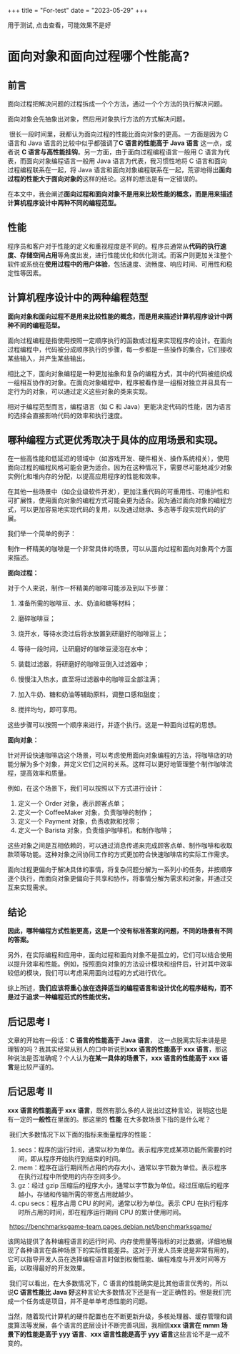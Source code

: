 +++
title = "For-test"
date = "2023-05-29"
+++

用于测试, 点击查看，可能效果不是好

<!--more-->
# 面向对象和面向过程哪个性能高?

## 前言

面向过程把解决问题的过程拆成一个个方法，通过一个个方法的执行解决问题。

面向对象会先抽象出对象，然后用对象执行方法的方式解决问题。

​ 很长一段时间里，我都认为面向过程的性能比面向对象的更高。一方面是因为 C 语言和 Java 语言的比较中似乎都强调了**C 语言的性能高于 Java 语言** 这一点，或者说 **C 语言与高性能挂钩**。另一方面，由于面向过程编程语言一般用 C 语言为代表，而面向对象编程语言一般用 Java 语言为代表，我习惯性地将 C 语言和面向过程编程联系在一起，将 Java 语言和面向对象编程联系在一起，荒谬地得出**面向过程的性能大于面向对象的**这样的结论。这样的想法是有一定错误的。

在本文中，我会阐述**面向过程和面向对象不是用来比较性能的概念，而是用来描述计算机程序设计中两种不同的编程范型。**

## 性能

​ 程序员和客户对于性能的定义和重视程度是不同的。程序员通常从**代码的执行速度、存储空间占用**等角度出发，进行性能优化和优化测试。而客户则更加关注整个软件或系统在**使用过程中的用户体验**，包括速度、流畅度、响应时间、可用性和稳定性等因素。

## 计算机程序设计中的两种编程范型

**面向对象和面向过程不是用来比较性能的概念，而是用来描述计算机程序设计中两种不同的编程范型。**

面向过程编程是指使用按照一定顺序执行的函数或过程来实现程序的设计。在面向过程编程中，代码被分成顺序执行的步骤，每一步都是一些操作的集合，它们接收某些输入，并产生某些输出。

相比之下，面向对象编程是一种更加抽象和复杂的编程方式，其中的代码被组织成一组相互协作的对象。在面向对象编程中，程序被看作是一组相对独立并且具有一定行为的对象，可以通过定义这些对象的类来实现。

相对于编程范型而言，编程语言（如 C 和 Java）更能决定代码的性能，因为语言的选择会直接影响代码的效率和执行速度。

## 哪种编程方式更优秀取决于具体的应用场景和实现。

在一些高性能和低延迟的领域中（如游戏开发、硬件相关、操作系统相关），使用面向过程的编程风格可能会更为适合。因为在这种情况下，需要尽可能地减少对象实例化和堆内存的分配，以提高应用程序的性能和效率。

在其他一些场景中（如企业级软件开发），更加注重代码的可重用性、可维护性和可扩展性，使用面向对象的编程方式可能会更为适合。因为通过面向对象的编程方式，可以更加容易地实现代码的复用，以及通过继承、多态等手段实现代码的扩展。

我们举一个简单的例子：

制作一杯精美的咖啡是一个非常具体的场景，可以从面向过程和面向对象两个方面来描述。

**面向过程：**

对于个人来说，制作一杯精美的咖啡可能涉及到以下步骤：

1. 准备所需的咖啡豆、水、奶油和糖等材料；
2. 磨碎咖啡豆；
3. 烧开水，等待水烫过后将水放置到研磨好的咖啡豆上；
4. 等待一段时间，让研磨好的咖啡豆浸泡在水中；
5. 装载过滤器，将研磨好的咖啡豆倒入过滤器中；
6. 慢慢注入热水，直至将过滤器中的咖啡豆全部注满；

7. 加入牛奶、糖和奶油等辅助原料，调整口感和甜度；
8. 搅拌均匀，即可享用。

这些步骤可以按照一个顺序来进行，并逐个执行。这是一种面向过程的思想。

**面向对象：**

针对开设快速咖啡店这个场景，可以考虑使用面向对象编程的方法，将咖啡店的功能分解为多个对象，并定义它们之间的关系。这样可以更好地管理整个制作咖啡流程，提高效率和质量。

例如，在这个场景下，我们可以按照以下方式进行设计：

1. 定义一个 Order 对象，表示顾客点单；
2. 定义一个 CoffeeMaker 对象，负责咖啡的制作；
3. 定义一个 Payment 对象，负责收款和找零；
4. 定义一个 Barista 对象，负责维护咖啡机，和制作咖啡；

这些对象之间是互相依赖的，可以通过消息传递来完成顾客点单、制作咖啡和收取款项等功能。这种对象之间协同工作的方式更加符合快速咖啡店的实际工作需求。

面向过程更偏向于解决具体的事情，将复杂问题分解为一系列小的任务，并按顺序逐个执行，而面向对象更偏向于共享和协作，将事情分解为需求和对象，并通过交互来实现需求。

## 结论

**因此，哪种编程方式性能更高，这是一个没有标准答案的问题，不同的场景有不同的答案。**

另外，在实际编程和应用中，面向过程和面向对象不是孤立的，它们可以结合使用以提升效率和性能。例如，按照面向对象的方法设计模块和组件后，针对其中效率较低的模块，我们可以考虑采用面向过程的方式进行优化。

综上所述，**我们应该将重心放在选择适当的编程语言和设计优化的程序结构，而不是过于追求一种编程范式的性能优劣。**

## 后记思考 I

文章的开始有一段话：**C 语言的性能高于 Java 语言**， 这一点脱离实际来讲是是理智的吗？我其实经常从别人的口中听说到**xxx 语言的性能高于 xxx 语言**，那这种说法是否准确呢？个人认为**在某一具体的场景下，xxx 语言的性能高于 xxx 语言**是比较严谨的。

## 后记思考 II

**xxx 语言的性能高于 xxx 语言**，既然有那么多的人说出过这种言论，说明这也是有一定的**一般性**在里面的。那这里的 **性能** 在大多数场景下指的是什么呢？

​ 我们大多数情况下以下面的指标来衡量程序的性能：

1. secs：程序的运行时间，通常以秒为单位。表示程序完成某项功能所需要的时间，即从程序开始执行到结束的时间。
2. mem：程序在运行期间所占用的内存大小，通常以字节数为单位。表示程序在执行过程中所使用的内存空间多少。
3. gz：经过 gzip 压缩后的程序大小，通常以字节数为单位。经过压缩后的程序越小，存储和传输所需的带宽占用就越少。
4. cpu secs：程序占用 CPU 的时间，通常以秒为单位。表示 CPU 在执行程序时所占用的时间，即在程序运行期间 CPU 的累计使用时间。

​ https://benchmarksgame-team.pages.debian.net/benchmarksgame/

​ 该网站提供了各种编程语言的运行时间、内存使用量等指标的对比数据，详细地展现了各种语言在各种场景下的实际性能差异。这对于开发人员来说是非常有用的，它可以指导开发人员在选择编程语言时做到权衡性能、编程难度与开发时间等方面，以取得最好的开发效果。

​ 我们可以看出，在大多数情况下，C 语言的性能确实是比其他语言优秀的，所以说**C 语言性能比 Java 好**这种言论大多数情况下还是有一定正确性的。但是我们完成一个任务或是项目，并不是单单考虑性能的问题。

当然，随着现代计算机的硬件配置也在不断更新升级，多核处理器、缓存管理和调度算法等发展，各个语言的底层设计不断完善巩固，我相信**xxx 语言在 mmm 场景下的性能是高于 yyy 语言**、**xxx 语言性能是高于 yyy 语言**这些言论不是一成不变的。


